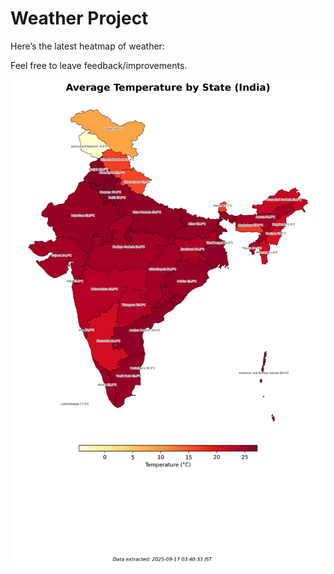 # Weather Project

Here’s the latest heatmap of weather:

Feel free to leave feedback/improvements.

![India Heatmap](docs/assets/india_heatmap.png?v=C9E05B)
